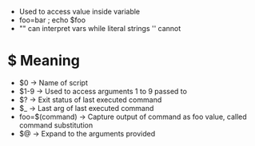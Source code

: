 - Used to access value inside variable
- foo=bar ; echo $foo
- "" can interpret vars while literal strings '' cannot

# $ Meaning
- $0 -> Name of script
- $1-9 -> Used to access arguments 1 to 9 passed to 
- $? -> Exit status of last executed command
- $_ -> Last arg of last executed command
- foo=$(command) -> Capture output of command as foo value, called command substitution
- $@ -> Expand to the arguments provided